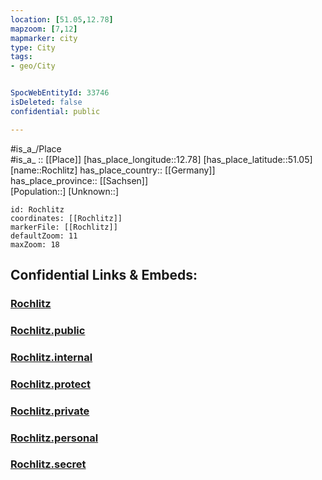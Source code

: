 ```yaml
---
location: [51.05,12.78] 
mapzoom: [7,12] 
mapmarker: city 
type: City
tags:
- geo/City


SpocWebEntityId: 33746
isDeleted: false
confidential: public

---
```

#is_a_/Place  
#is_a_ :: [[Place]] 
[has_place_longitude::12.78] 
[has_place_latitude::51.05] 
[name::Rochlitz] 
has_place_country:: [[Germany]]  
has_place_province:: [[Sachsen]]  
[Population::] 
[Unknown::] 


```leaflet
id: Rochlitz
coordinates: [[Rochlitz]] 
markerFile: [[Rochlitz]] 
defaultZoom: 11 
maxZoom: 18
```


## Confidential Links & Embeds: 

### [Rochlitz](/_Standards/Earth/Continent/Europe/Europe~Central/Germany/Germany~East/Sachsen/counties~Sachsen/Mittelsachsen/cities~Mittelsachsen/Rochlitz.md) 

### [Rochlitz.public](/_public/Earth/Continent/Europe/Europe~Central/Germany/Germany~East/Sachsen/counties~Sachsen/Mittelsachsen/cities~Mittelsachsen/Rochlitz.public.md) 

### [Rochlitz.internal](/_internal/Earth/Continent/Europe/Europe~Central/Germany/Germany~East/Sachsen/counties~Sachsen/Mittelsachsen/cities~Mittelsachsen/Rochlitz.internal.md) 

### [Rochlitz.protect](/_protect/Earth/Continent/Europe/Europe~Central/Germany/Germany~East/Sachsen/counties~Sachsen/Mittelsachsen/cities~Mittelsachsen/Rochlitz.protect.md) 

### [Rochlitz.private](/_private/Earth/Continent/Europe/Europe~Central/Germany/Germany~East/Sachsen/counties~Sachsen/Mittelsachsen/cities~Mittelsachsen/Rochlitz.private.md) 

### [Rochlitz.personal](/_personal/Earth/Continent/Europe/Europe~Central/Germany/Germany~East/Sachsen/counties~Sachsen/Mittelsachsen/cities~Mittelsachsen/Rochlitz.personal.md) 

### [Rochlitz.secret](/_secret/Earth/Continent/Europe/Europe~Central/Germany/Germany~East/Sachsen/counties~Sachsen/Mittelsachsen/cities~Mittelsachsen/Rochlitz.secret.md)

